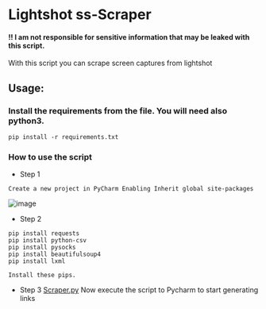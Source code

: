 # Lightshot ss-Scraper
#### !! I am not responsible for sensitive information that may be leaked with this script.
With this script you can scrape screen captures from lightshot


## Usage:

### Install the requirements from the file. You will need also python3.
```
pip install -r requirements.txt
```


### How to use the script
- Step 1
```
Create a new project in PyCharm Enabling Inherit global site-packages
```
![image](https://github.com/Edinbo/LightshotScraper/assets/121829291/37148912-4e27-477d-b5b5-44491ca2a9d3)
- Step 2
```
pip install requests
pip install python-csv
pip install pysocks
pip install beautifulsoup4
pip install lxml

Install these pips.
```
- Step 3
[Scraper.py](https://github.com/Edinbo/LightshotScraper/blob/main/Scraper.py)
Now execute the script to Pycharm to start generating links
